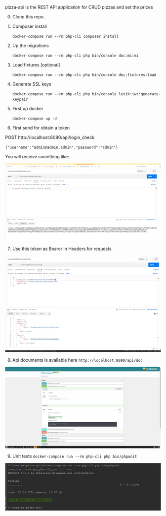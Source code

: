 pizza-api is the REST API application for CRUD pizzas and set the prices

0. Clone this repo.
   
1. Composer install

   `docker-compose run --rm php-cli composer install`

2. Up the migrations

   `docker-compose run --rm php-cli php bin/console doc:mi:mi`

3. Load fixtures [optional]

   `docker-compose run --rm php-cli php bin/console doc:fixtures:load`

4. Generate SSL keys

   `docker-compose run --rm php-cli php bin/console lexik:jwt:generate-keypair`

5. First up docker

   `docker-compose up -d`
   
6. First send for obtain a token

POST http://localhost:8080/api/login_check 

`{"username":"admin@admin.admin","password":"admin"}`

You will receive something like:

![img_4.png](img_4.png)

7. Use this token as Bearer in Headers for requests

![img_1.png](img_1.png)

8. Api documents is available here `http://localhost:8080/api/doc`

![img_3.png](img_3.png)

9. Unit tests `docker-compose run --rm php-cli php bin/phpunit`

![img_2.png](img_2.png)